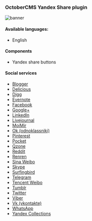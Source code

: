 ### OctoberCMS Yandex Share plugin

![banner](https://cdn.rawgit.com/web2easy/OctoberCMS-Yandex-Share-Plugin/0d846efb/assets/images/banner.jpg)

#### Available languages:

- English

#### Components

- Yandex share buttons

#### Social services

- [Blogger](https://www.blogger.com/)
- [Delicious]()
- [Digg]()
- [Evernote]()
- [Facebook]()
- [Google+]()
- [LinkedIn]()
- [Livejournal]()
- [MoiMir]()
- [Ok (odnoklassniki)]()
- [Pinterest]()
- [Pocket]()
- [Qzone]()
- [Reddit]()
- [Renren]()
- [Sina Weibo]()
- [Skype]()
- [Surfingbird]()
- [Telegram]()
- [Tencent Weibo]()
- [Tumblr]()
- [Twitter]()
- [Viber]()
- [Vk (vkontakte)]()
- [WhatsApp]()
- [Yandex Collections]()